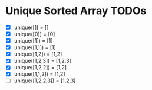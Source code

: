 # Unique Sorted Array TODOs

- [x] unique([]) = []
- [x] unique([0]) = [0]
- [x] unique([1]) = [1]
- [x] unique([1,1]) = [1]
- [x] unique([1,2]) = [1,2]
- [x] unique([1,2,3]) = [1,2,3]
- [x] unique([1,2,2]) = [1,2]
- [x] unique([1,1,2]) = [1,2]
- [ ] unique([1,2,2,3]) = [1,2,3]
